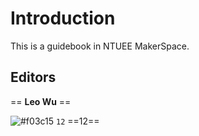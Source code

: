 # Introduction

This is a guidebook in NTUEE MakerSpace.

## Editors
== **Leo Wu** ==

![#f03c15](https://placehold.it/15/f03899/000000?text=+) `12`
==12==
